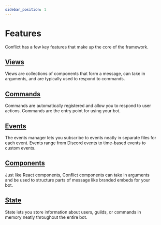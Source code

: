 ```yaml
---
sidebar_position: 1
---
```


# Features

Conflict has a few key features that make up the core of the framework.

## [Views](/features/views)
Views are collections of components that form a message, can take in arguments, and are typically used to respond to commands.

## [Commands](/features/commands)
Commands are automatically registered and allow you to respond to user actions. Commands are the entry point for using your bot.

## [Events](/features/events)
The events manager lets you subscribe to events neatly in separate files for each event. Events range from Discord events to time-based events to custom events.

## [Components](/features/components)
Just like React components, Conflict components can take in arguments and be used to structure parts of message like branded embeds for your bot.

## [State](/features/state)
State lets you store information about users, guilds, or commands in memory neatly throughout the entire bot.